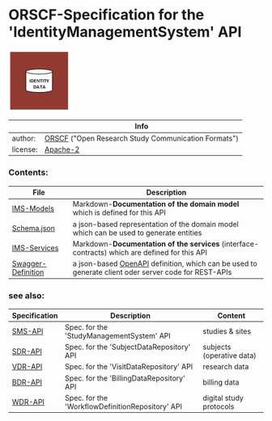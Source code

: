 # ORSCF-Specification for the 'IdentityManagementSystem' API

![](logo.jpg) 

|          | Info                                                         |
| -------- | ------------------------------------------------------------ |
| author:  | [ORSCF](https://www.orscf.org) ("Open Research Study Communication Formats") |
| license: | [Apache-2](https://choosealicense.com/licenses/apache-2.0/)  |



### Contents:

| File                                                  | Description                                                  |
| ----------------------------------------------------- | ------------------------------------------------------------ |
| [IMS-Models](./ImsModels.md)                          | Markdown-**Documentation of the domain model** which is defined for this API |
| [Schema.json](./ORSCF-IdentityManagement.Schema.json) | a json-based representation of the domain model which can be used to generate entities |
| [IMS-Services](./ImsServices.md)                      | Markdown-**Documentation of the services** (interface-contracts) which are defined for this API |
| [Swagger-Definition](./swagger.json)                  | a json-based [OpenAPI](https://en.wikipedia.org/wiki/OpenAPI_Specification) definition, which can be used to generate client oder server code for REST-APIs |



### see also:

|Specification|Description|Content|
|----|-----------|----|
|[SMS-API](../StudyManagement/readme.md)|Spec. for the 'StudyManagementSystem' API|studies & sites|
|[SDR-API](../SubjectData/readme.md)|Spec. for the 'SubjectDataRepository' API|subjects (operative data)|
|[VDR-API](../VisitData/readme.md)|Spec. for the 'VisitDataRepository' API|research data|
|[BDR-API](../BillingData/readme.md)|Spec. for the 'BillingDataRepository' API|billing data|
|[WDR-API](../StudyWorkflowDefinition/readme.md)|Spec. for the 'WorkflowDefinitionRepository' API|digital study protocols|